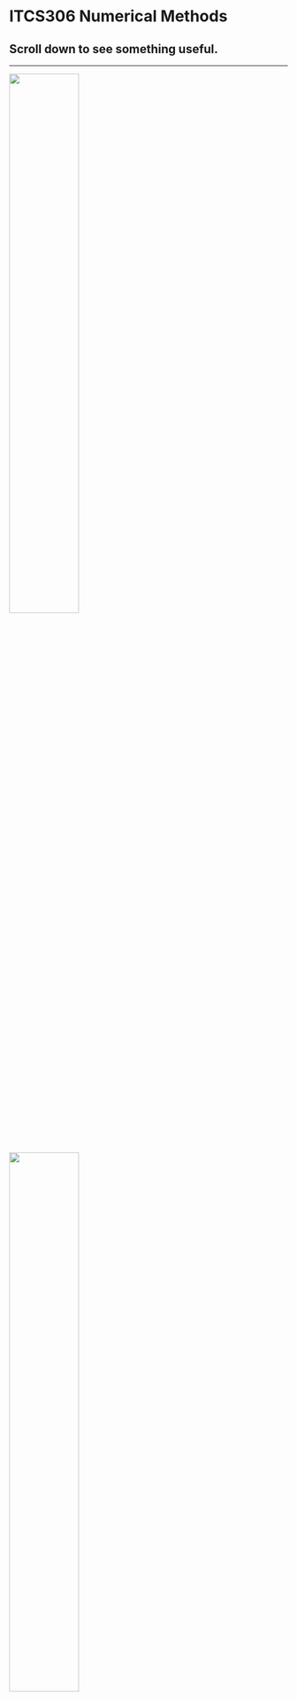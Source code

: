 # ITCS306 Numerical Methods
## Scroll down to see something useful.
***
<img src="https://i.pinimg.com/originals/58/92/09/589209602fcdd4778b158592e7955a5e.png" width="50%">
<img src="https://2.bp.blogspot.com/-IpWBrLhAB6w/XMaWK4Z5KDI/AAAAAAAAAJA/10joEkrrAYYUdQhVOeqTrIyElNkhccA7ACLcBGAs/s1600/IMG_20190427_201318_572.jpg" width="50%">

